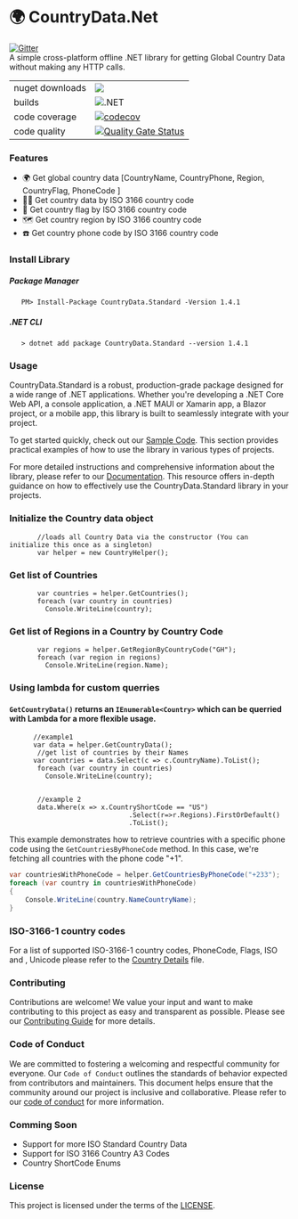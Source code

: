 
# :earth_africa: CountryData.Net
[![Gitter](https://badges.gitter.im/CountryDataDotnet/community.svg)](https://gitter.im/CountryDataDotnet/community?utm_source=badge&utm_medium=badge&utm_campaign=pr-badge)   
A simple cross-platform offline .NET library for getting Global Country Data without making any HTTP calls.


| | |
|-|-|
| nuget downloads | [![](https://img.shields.io/nuget/dt/CountryData.Standard)](https://www.nuget.org/packages/CountryData.Standard) |
| builds | ![.NET](https://github.com/frankodoom/CountryData.Net/actions/workflows/development-action.yml/badge.svg?branch=development) |
|code coverage|[![codecov](https://codecov.io/github/frankodoom/CountryData.Net/branch/development/graph/badge.svg?token=E79CY267AR)](https://codecov.io/github/frankodoom/CountryData.Net)
|code quality |[![Quality Gate Status](https://sonarcloud.io/api/project_badges/measure?project=frankodoom_CountryData.Net&metric=alert_status)](https://sonarcloud.io/summary/new_code?id=frankodoom_CountryData.Net)


### Features

- 🌍 Get global country data [CountryName, CountryPhone, Region, CountryFlag, PhoneCode ]
- 🏳️‍🌈 Get country data by ISO 3166 country code
- 🚩 Get country flag by ISO 3166 country code
- 🗺️ Get country region by ISO 3166 country code
- ☎️ Get country phone code by ISO 3166 country code

### Install Library
##### Package Manager
```cSharp
   PM> Install-Package CountryData.Standard -Version 1.4.1
```

##### .NET CLI
```cSharp
   > dotnet add package CountryData.Standard --version 1.4.1
```


### Usage

CountryData.Standard is a robust, production-grade package designed for a wide range of .NET applications. Whether you're developing a .NET Core Web API, a console application, a .NET MAUI or Xamarin app, a Blazor project, or a mobile app, this library is built to seamlessly integrate with your project. 

To get started quickly, check out our [Sample Code](./sample/README.md). This section provides practical examples of how to use the library in various types of projects.

For more detailed instructions and comprehensive information about the library, please refer to our [Documentation](./docs/README.md). This resource offers in-depth guidance on how to effectively use the CountryData.Standard library in your projects.



### Initialize the Country data object

```cSharp
       //loads all Country Data via the constructor (You can initialize this once as a singleton)
       var helper = new CountryHelper();
```


### Get list of Countries 
```cSharp
       var countries = helper.GetCountries();
       foreach (var country in countries) 
         Console.WriteLine(country);
```


### Get list of Regions in a Country by Country Code
```cSharp
       var regions = helper.GetRegionByCountryCode("GH");
       foreach (var region in regions)
         Console.WriteLine(region.Name);
```
### Using lambda for custom querries
#### `GetCountryData()` returns an `IEnumerable<Country>` which can be querried with Lambda for a more flexible usage.
```cSharp
      //example1
      var data = helper.GetCountryData();
       //get list of countries by their Names
      var countries = data.Select(c => c.CountryName).ToList();
       foreach (var country in countries)
         Console.WriteLine(country);
       
      
       //example 2
       data.Where(x => x.CountryShortCode == "US")
                              .Select(r=>r.Regions).FirstOrDefault()
                              .ToList();
```


This example demonstrates how to retrieve countries with a specific phone code using the `GetCountriesByPhoneCode` method. In this case, we're fetching all countries with the phone code "+1".

```csharp
var countriesWithPhoneCode = helper.GetCountriesByPhoneCode("+233");
foreach (var country in countriesWithPhoneCode)
{
    Console.WriteLine(country.NameCountryName);
}

```


### ISO-3166-1 country codes

For a list of supported ISO-3166-1 country codes, PhoneCode, Flags, ISO and , Unicode  please refer to the [Country Details](./CountryData/CountryDetails.md) file.



### Contributing

Contributions are welcome! We value your input and want to make contributing to this project as easy and transparent as possible. Please see our [Contributing Guide](CONTRIBUTING.md) for more details.

### Code of Conduct

We are committed to fostering a welcoming and respectful community for everyone. Our `Code of Conduct` outlines the standards of behavior expected from contributors and maintainers. This document helps ensure that the community around our project is inclusive and collaborative. Please refer to our [code of conduct](CODE_OF_CONDUCT)   for more information.


### Comming Soon
* Support for more ISO Standard Country Data
* Support for ISO 3166 Country A3 Codes
* Country ShortCode Enums 



### License

This project is licensed under the terms of the [LICENSE](LICENSE).
